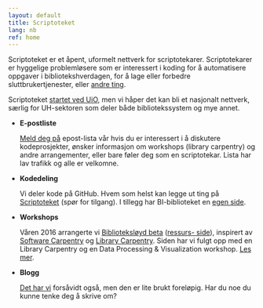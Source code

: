 ```yaml
---
layout: default
title: Scriptoteket
lang: nb
ref: home
---
```


Scriptoteket er et åpent, uformelt nettverk for scriptotekarer. Scriptotekarer
er hyggelige problemløsere som er interessert i koding for å automatisere
oppgaver i bibliotekshverdagen, for å lage eller forbedre sluttbrukertjenester,
eller [andre ting](https://www.ub.uio.no/om/organisasjon/prosjekter/scriptotek/diktgenerator.html).

Scriptoteket [startet ved
UiO](https://www.ub.uio.no/om/organisasjon/prosjekter/scriptotek/), men vi
håper det kan bli et nasjonalt nettverk, særlig for UH-sektoren som deler både
bibliotekssystem og mye annet.

- **E-postliste**

  [Meld deg på](https://sympa.uio.no/ub.uio.no/subscribe/scriptotek) epost-lista
  vår hvis du er interessert i å diskutere kodeprosjekter, ønsker
  informasjon om workshops (library carpentry) og andre arrangementer, eller
  bare føler deg som en scriptotekar. Lista har lav trafikk og alle er
  velkomne.

- **Kodedeling**

  Vi deler kode på GitHub. Hvem som helst kan legge ut ting på
  [Scriptoteket](https://github.com/scriptotek/) (spør for tilgang). I tillegg
  har BI-biblioteket en [egen side](https://github.com/bisentralen/).

- **Workshops**

  Våren 2016 arrangerte vi [Biblioteksløyd
  beta](https://scriptotek.github.io/2016-03-17-BS/) ([ressurs-
  side](https://scriptotek.github.io/2016-03-17-BS/slides/)), inspirert av
  [Software Carpentry](http://software-carpentry.org/) og [Library
  Carpentry](https://librarycarpentry.github.io/). Siden har vi fulgt opp med
  en Library Carpentry og en Data Processing & Visualization workshop.
  [Les mer](http://www.ub.uio.no/kurs-arrangement/kurs/enkeltstaende/bibsloid/).

- **Blogg**

  [Det har vi](/blog/) forsåvidt også, men den er lite brukt foreløpig. Har du
  noe du kunne tenke deg å skrive om?
